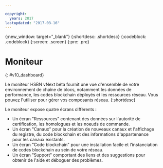```yaml
---

copyright:
  years: 2017
lastupdated: "2017-03-16"
---
```


{:new_window: target="_blank"}
{:shortdesc: .shortdesc}
{:codeblock: .codeblock}
{:screen: .screen}
{:pre: .pre}

# Moniteur
{: #v10_dashboard}



Le moniteur HSBN vNext bêta fournit une vue d'ensemble de votre environnement de chaîne de blocs, notamment les données de performance, les codes blockchain déployés et les ressources réseau. Vous pouvez l'utiliser pour gérer vos composants réseau.
{:shortdesc}

Le moniteur expose quatre écrans différents :
* Un écran "Ressources" contenant des données sur l'autorité de certification, les homologues et les noeuds de commande.
* Un écran "Canaux" pour la création de nouveaux canaux et l'affichage du registre, du code blockchain et des informations d'appartenance pour les canaux existants.
* Un écran "Code blockchain" pour une installation facile et l'instanciation de codes blockchain au sein de votre réseau.
* Un écran "Support" comportant des liens et des suggestions pour obtenir de l'aide et déboguer des problèmes.
